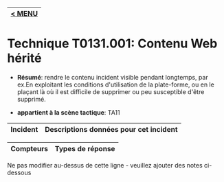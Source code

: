 |[< MENU](../../README.md)|
|---|
# Technique T0131.001: Contenu Web hérité

* **Résumé**: rendre le contenu incident visible pendant longtemps, par ex.En exploitant les conditions d'utilisation de la plate-forme, ou en le plaçant là où il est difficile de supprimer ou peu susceptible d'être supprimé.

* **appartient à la scène tactique**: TA11


|Incident |Descriptions données pour cet incident |
|-------- |-------------------- |



|Compteurs |Types de réponse |
|-------- |-------------- |


Ne pas modifier au-dessus de cette ligne - veuillez ajouter des notes ci-dessous